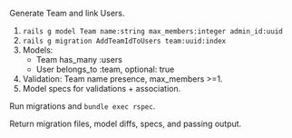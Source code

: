 Generate Team and link Users.

1. `rails g model Team name:string max_members:integer admin_id:uuid`
2. `rails g migration AddTeamIdToUsers team:uuid:index`
3. Models:
   - Team has_many :users
   - User belongs_to :team, optional: true
4. Validation: Team name presence, max_members >=1.
5. Model specs for validations + association.

Run migrations and `bundle exec rspec`.

Return migration files, model diffs, specs, and passing output.

